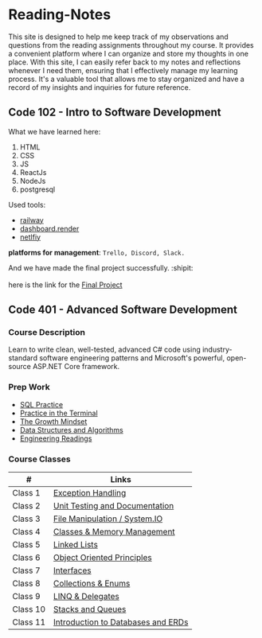 # Reading-Notes
This site is designed to help me keep track of my observations and questions from the reading assignments throughout my course. It provides a convenient platform where I can organize and store my thoughts in one place. With this site, I can easily refer back to my notes and reflections whenever I need them, ensuring that I effectively manage my learning process. It's a valuable tool that allows me to stay organized and have a record of my insights and inquiries for future reference.

## Code 102 - Intro to Software Development
What we have learned here:
1. HTML
2. CSS
3. JS
4. ReactJs
5. NodeJs
6. postgresql

Used tools:
* [railway](https://railway.app/)
* [dashboard.render](https://dashboard.render.com/login)
* [netlfiy](https://www.netlify.com/)

**platforms for management**: `Trello, Discord, Slack.`


And we have made the final project successfully. :shipit:<br><br>
here is the link for the [Final Project](https://aesthetic-phoenix-14d146.netlify.app/)






## Code 401 - Advanced Software Development

### Course Description

Learn to write clean, well-tested, advanced C# code using industry-standard software engineering patterns and Microsoft's powerful, open-source ASP.NET Core framework.

### Prep Work

- [SQL Practice](./SQL_Practice.md)
- [Practice in the Terminal](./Practice_in_the_Terminal.md)
- [The Growth Mindset](./The_Growth_Mindset.md)
- [Data Structures and Algorithms](./Data_Structures_and_Algorithms.md)
- [Engineering Readings](./Engineering_Readings.md)



### Course Classes
| # | Links |
| - | ----- |
| Class 1 | [Exception Handling](./Exception_Handling.md) |
| Class 2 | [Unit Testing and Documentation](./Unit_Testing_and_Documentation.md) |
| Class 3 | [File Manipulation / System.IO](./File_Manipulation%26System.IO.md) |
| Class 4 | [Classes & Memory Management](./Classes%26Memory_Management.md) |
| Class 5 | [Linked Lists](./Linked_Lists.md) |
| Class 6 | [Object Oriented Principles](./Object_Oriented_Principles.md) |
| Class 7 | [Interfaces](./Interfaces.md) |
| Class 8 | [Collections & Enums](./Collections&Enums.md) |
| Class 9 | [LINQ & Delegates](./LINQ&Delegates.md) |
| Class 10 | [Stacks and Queues](./Stacks_and_Queues.md) |
| Class 11 | [Introduction to Databases and ERDs](./Databases_and_ERDs.md) |


